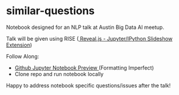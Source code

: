 # similar-questions
Notebook designed for an NLP talk at Austin Big Data AI meetup. 

Talk will be given using RISE (<a href="https://github.com/damianavila/RISE"> Reveal.js - Jupyter/IPython Slideshow Extension</a>)

Follow Along:
- <a href="https://github.com/nataliedurgin/similar-questions/blob/master/Big_Data_AI_Meetup_20180613.ipynb"> Github Jupyter Notebook Preview </a> (Formatting Imperfect)
- Clone repo and run notebook locally 

Happy to address notebook specific questions/issues after the talk!
